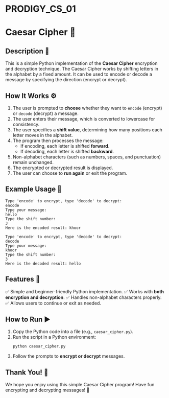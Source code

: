 # PRODIGY_CS_01

# Caesar Cipher 🔐

## Description 📝
This is a simple Python implementation of the **Caesar Cipher** encryption and decryption technique. The Caesar Cipher works by shifting letters in the alphabet by a fixed amount. It can be used to encode or decode a message by specifying the direction (encrypt or decrypt).

## How It Works ⚙️
1. The user is prompted to **choose** whether they want to `encode` (encrypt) or `decode` (decrypt) a message.
2. The user enters their message, which is converted to lowercase for consistency.
3. The user specifies a **shift value**, determining how many positions each letter moves in the alphabet.
4. The program then processes the message:
   - If encoding, each letter is shifted **forward**.
   - If decoding, each letter is shifted **backward**.
5. Non-alphabet characters (such as numbers, spaces, and punctuation) remain unchanged.
6. The encrypted or decrypted result is displayed.
7. The user can choose to **run again** or exit the program.

## Example Usage 🎯
```plaintext
Type 'encode' to encrypt, type 'decode' to decrypt:
encode
Type your message:
hello
Type the shift number:
3
Here is the encoded result: khoor
```

```plaintext
Type 'encode' to encrypt, type 'decode' to decrypt:
decode
Type your message:
khoor
Type the shift number:
3
Here is the decoded result: hello
```

## Features 🚀
✅ Simple and beginner-friendly Python implementation.
✅ Works with **both encryption and decryption**.
✅ Handles non-alphabet characters properly.
✅ Allows users to continue or exit as needed.

## How to Run ▶️
1. Copy the Python code into a file (e.g., `caesar_cipher.py`).
2. Run the script in a Python environment:
   ```bash
   python caesar_cipher.py
   ```
3. Follow the prompts to **encrypt or decrypt** messages.

## Thank You! 🎉
We hope you enjoy using this simple Caesar Cipher program! Have fun encrypting and decrypting messages! 🔏

